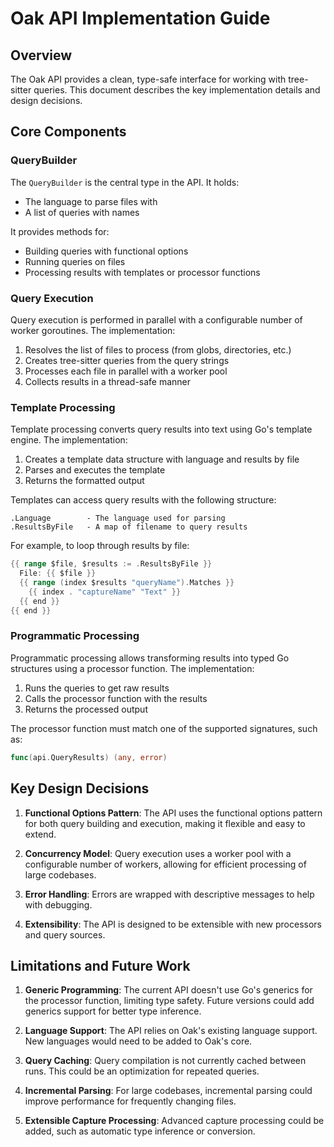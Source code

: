 # Oak API Implementation Guide

## Overview

The Oak API provides a clean, type-safe interface for working with tree-sitter queries. This document describes the key implementation details and design decisions.

## Core Components

### QueryBuilder

The `QueryBuilder` is the central type in the API. It holds:

- The language to parse files with
- A list of queries with names

It provides methods for:

- Building queries with functional options
- Running queries on files
- Processing results with templates or processor functions

### Query Execution

Query execution is performed in parallel with a configurable number of worker goroutines. The implementation:

1. Resolves the list of files to process (from globs, directories, etc.)
2. Creates tree-sitter queries from the query strings
3. Processes each file in parallel with a worker pool
4. Collects results in a thread-safe manner

### Template Processing

Template processing converts query results into text using Go's template engine. The implementation:

1. Creates a template data structure with language and results by file
2. Parses and executes the template
3. Returns the formatted output

Templates can access query results with the following structure:

```
.Language        - The language used for parsing
.ResultsByFile   - A map of filename to query results
```

For example, to loop through results by file:

```go
{{ range $file, $results := .ResultsByFile }}
  File: {{ $file }}
  {{ range (index $results "queryName").Matches }}
    {{ index . "captureName" "Text" }}
  {{ end }}
{{ end }}
```

### Programmatic Processing

Programmatic processing allows transforming results into typed Go structures using a processor function. The implementation:

1. Runs the queries to get raw results
2. Calls the processor function with the results
3. Returns the processed output

The processor function must match one of the supported signatures, such as:

```go
func(api.QueryResults) (any, error)
```

## Key Design Decisions

1. **Functional Options Pattern**: The API uses the functional options pattern for both query building and execution, making it flexible and easy to extend.

2. **Concurrency Model**: Query execution uses a worker pool with a configurable number of workers, allowing for efficient processing of large codebases.

3. **Error Handling**: Errors are wrapped with descriptive messages to help with debugging.

4. **Extensibility**: The API is designed to be extensible with new processors and query sources.

## Limitations and Future Work

1. **Generic Programming**: The current API doesn't use Go's generics for the processor function, limiting type safety. Future versions could add generics support for better type inference.

2. **Language Support**: The API relies on Oak's existing language support. New languages would need to be added to Oak's core.

3. **Query Caching**: Query compilation is not currently cached between runs. This could be an optimization for repeated queries.

4. **Incremental Parsing**: For large codebases, incremental parsing could improve performance for frequently changing files.

5. **Extensible Capture Processing**: Advanced capture processing could be added, such as automatic type inference or conversion.